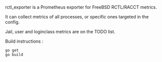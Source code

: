 rctl_exporter is a Prometheus exporter for FreeBSD RCTL/RACCT metrics.

It can collect metrics of all processes, or specific ones targeted in the config.

Jail, user and loginclass metrics are on the TODO list.

Build instructions :
```
go get
go build
```



